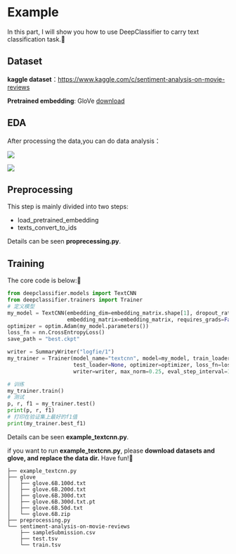 # Example
 In this part, I will show you how to use DeepClassifier to carry text classification task.🥰

## Dataset 
   **kaggle dataset**：https://www.kaggle.com/c/sentiment-analysis-on-movie-reviews

   **Pretrained embedding**: GloVe [download](https://apache-mxnet.s3.cn-north-1.amazonaws.com.cn/gluon/embeddings/glove/glove.6B.zip)

## EDA

After processing the data,you can do data analysis：

![](https://github.com/codewithzichao/DeepClassifier/blob/master/examples/len.png)

![](https://github.com/codewithzichao/DeepClassifier/blob/master/examples/label.png)

## Preprocessing

This step is mainly divided into two steps: 

* load_pretrained_embedding
* texts_convert_to_ids 
  

Details can be seen **proprecessing.py**.

## Training
The core code is below:🥰

```python
from deepclassifier.models import TextCNN
from deepclassifier.trainers import Trainer
# 定义模型
my_model = TextCNN(embedding_dim=embedding_matrix.shape[1], dropout_rate=0.2, num_class=5,
                   embedding_matrix=embedding_matrix, requires_grads=False)
optimizer = optim.Adam(my_model.parameters())
loss_fn = nn.CrossEntropyLoss()
save_path = "best.ckpt"

writer = SummaryWriter("logfie/1")
my_trainer = Trainer(model_name="textcnn", model=my_model, train_loader=train_loader, dev_loader=dev_loader,
                     test_loader=None, optimizer=optimizer, loss_fn=loss_fn, save_path=save_path, epochs=100,
                     writer=writer, max_norm=0.25, eval_step_interval=10, device='cpu')

# 训练
my_trainer.train()
# 测试
p, r, f1 = my_trainer.test()
print(p, r, f1)
# 打印在验证集上最好的f1值
print(my_trainer.best_f1)
```
Details can be seen **example_textcnn.py**.

if you want to run  **example_textcnn.py**, please **download datasets and glove, and replace the data dir.** Have fun!🥰

```shell
├── example_textcnn.py
├── glove
│   ├── glove.6B.100d.txt
│   ├── glove.6B.200d.txt
│   ├── glove.6B.300d.txt
│   ├── glove.6B.300d.txt.pt
│   ├── glove.6B.50d.txt
│   └── glove.6B.zip
├── preprocessing.py
└── sentiment-analysis-on-movie-reviews
    ├── sampleSubmission.csv
    ├── test.tsv
    └── train.tsv
```

